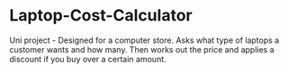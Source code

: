 # Laptop-Cost-Calculator
Uni project - Designed for a computer store. Asks what type of laptops a customer wants and how many. Then works out the price and applies a discount if you buy over a certain amount.

